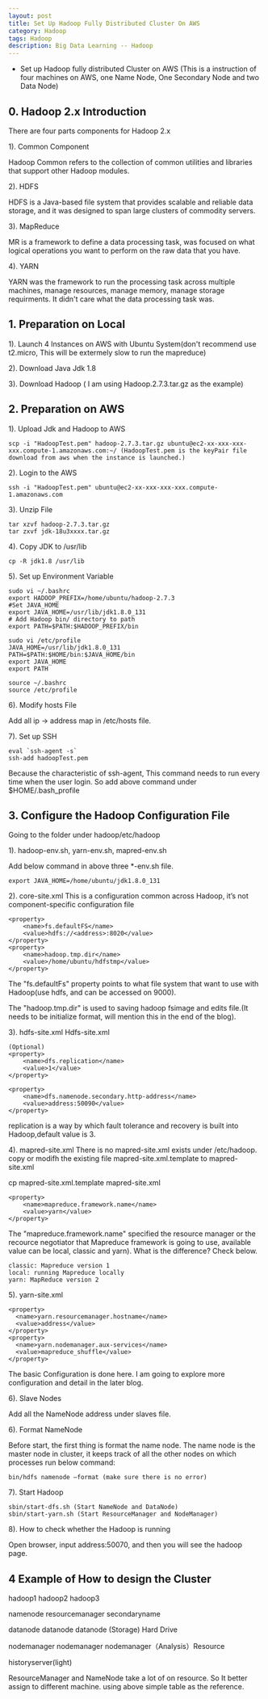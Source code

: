 ```yaml
---
layout: post
title: Set Up Hadoop Fully Distributed Cluster On AWS
category: Hadoop
tags: Hadoop
description: Big Data Learning -- Hadoop
---
```


- Set up Hadoop fully distributed Cluster on AWS (This is a instruction of four machines on AWS, one Name Node, One Secondary Node and two Data Node)

## 0. Hadoop 2.x Introduction

There are four parts components for Hadoop 2.x

1). Common Component

Hadoop Common refers to the collection of common utilities and libraries that support other Hadoop modules.

2). HDFS

HDFS is a Java-based file system that provides scalable and reliable data storage, and it was designed to span large clusters of commodity servers.

3). MapReduce

MR is a framework to define a data processing task, was focused on what logical operations you want to perform on the raw data that you have.

4). YARN

YARN was the framework to run the processing task across multiple machines, manage resources, manage memory, manage storage requirments. It didn't care what the data processing task was.

## 1. Preparation on Local

1). Launch 4 Instances on AWS with Ubuntu System(don't recommend use t2.micro, This will be extermely slow to run the mapreduce)

2). Download Java Jdk 1.8

3). Download Hadoop ( I am using Hadoop.2.7.3.tar.gz as the example)

## 2. Preparation on AWS

1). Upload Jdk and Hadoop to AWS

	scp -i "HadoopTest.pem" hadoop-2.7.3.tar.gz ubuntu@ec2-xx-xxx-xxx-xxx.compute-1.amazonaws.com:~/ (HadoopTest.pem is the keyPair file download from aws when the instance is launched.)

2). Login to the AWS

	ssh -i "HadoopTest.pem" ubuntu@ec2-xx-xxx-xxx-xxx.compute-1.amazonaws.com

3). Unzip File

	tar xzvf hadoop-2.7.3.tar.gz
	tar zxvf jdk-18u3xxxx.tar.gz

4). Copy JDK to /usr/lib

	cp -R jdk1.8 /usr/lib

5). Set up Environment Variable
	
	sudo vi ~/.bashrc
	export HADOOP_PREFIX=/home/ubuntu/hadoop-2.7.3
	#Set JAVA_HOME
	export JAVA_HOME=/usr/lib/jdk1.8.0_131
	# Add Hadoop bin/ directory to path
	export PATH=$PATH:$HADOOP_PREFIX/bin

	sudo vi /etc/profile
	JAVA_HOME=/usr/lib/jdk1.8.0_131
	PATH=$PATH:$HOME/bin:$JAVA_HOME/bin
	export JAVA_HOME
	export PATH

	source ~/.bashrc
	source /etc/profile

6). Modify hosts File

Add all ip -> address map in /etc/hosts file.

7). Set up SSH

	eval `ssh-agent -s`
	ssh-add hadoopTest.pem

Because the characteristic of ssh-agent, This command needs to run every time when the user login. So add above command under $HOME/.bash_profile


## 3. Configure the Hadoop Configuration File
Going to the folder under hadoop/etc/hadoop

1). hadoop-env.sh, yarn-env.sh, mapred-env.sh

Add below command in above three *-env.sh file.

	export JAVA_HOME=/home/ubuntu/jdk1.8.0_131

2). core-site.xml
This is a configuration common across Hadoop, it’s not component-specific configuration file

	<property>
        <name>fs.defaultFS</name>
        <value>hdfs://<address>:8020</value>
	</property>
	<property>
		<name>hadoop.tmp.dir</name>
		<value>/home/ubuntu/hdfstmp</value>
	</property>

The "fs.defaultFs" property points to what file system that want to use with Hadoop(use hdfs, and can be accessed on 9000).

The "hadoop.tmp.dir" is used to saving hadoop fsimage and edits file.(It needs to be initialize format, will mention this in the end of the blog).

3). hdfs-site.xml
Hdfs-site.xml

	(Optional)
	<property>
	    <name>dfs.replication</name> 
	    <value>1</value>
	</property>

	<property>
	    <name>dfs.namenode.secondary.http-address</name> 
	    <value>address:50090</value>
	</property>


replication is a way by which fault tolerance and recovery is built into Hadoop,default value is 3. 

4). mapred-site.xml
There is no mapred-site.xml exists under /etc/hadoop. copy or modifh the existing file mapred-site.xml.template to mapred-site.xml 

cp mapred-site.xml.template mapred-site.xml

    <property>
        <name>mapreduce.framework.name</name>
        <value>yarn</value>
    </property>

 The "mapreduce.framework.name" specified the resource manager or the recource negotiator that Mapreduce framework is going to use, available value can be local, classic and yarn). What is the difference? Check below.

	classic: Mapreduce version 1
	local: running Mapreduce locally
	yarn: MapReduce version 2

5). yarn-site.xml

	<property>
	  <name>yarn.resourcemanager.hostname</name>
	  <value>address</value>
	</property>
	<property>
	  <name>yarn.nodemanager.aux-services</name>
	  <value>mapreduce_shuffle</value>
	</property>

The basic Configuration is done here. I am going to explore more configuration and detail in the later blog.

6). Slave Nodes

Add all the NameNode address under slaves file.

6). Format NameNode 

Before start, the first thing is format the name node. The name node is the master node in cluster, it keeps track of all the other nodes on which processes run below command:

	bin/hdfs namenode –format (make sure there is no error)


7). Start Hadoop

	sbin/start-dfs.sh (Start NameNode and DataNode)
	sbin/start-yarn.sh (Start ResourceManager and NodeManager)

8). How to check whether the Hadoop is running

Open browser, input address:50070, and then you will see the hadoop page.

## 4 Example of How to design the Cluster

hadoop1			hadoop2    			hadoop3

namenode		resourcemanager    	secondaryname

datanode		datanode			datanode (Storage) Hard Drive

nodemanager		nodemanager			nodemanager（Analysis）Resource

historyserver(light)

ResourceManager and NameNode take a lot of on resource. So It better assign to different machine. using above simple table as the reference.


